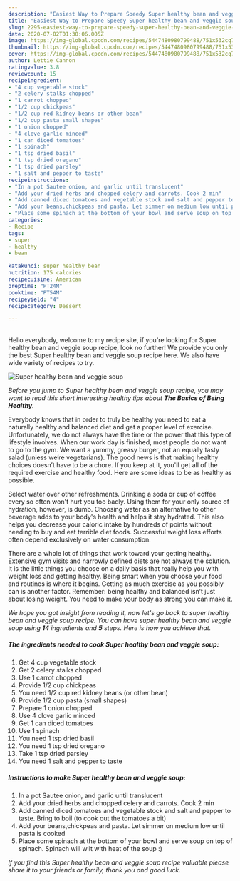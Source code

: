 ```yaml
---
description: "Easiest Way to Prepare Speedy Super healthy bean and veggie soup"
title: "Easiest Way to Prepare Speedy Super healthy bean and veggie soup"
slug: 2295-easiest-way-to-prepare-speedy-super-healthy-bean-and-veggie-soup
date: 2020-07-02T01:30:06.005Z
image: https://img-global.cpcdn.com/recipes/5447480980799488/751x532cq70/super-healthy-bean-and-veggie-soup-recipe-main-photo.jpg
thumbnail: https://img-global.cpcdn.com/recipes/5447480980799488/751x532cq70/super-healthy-bean-and-veggie-soup-recipe-main-photo.jpg
cover: https://img-global.cpcdn.com/recipes/5447480980799488/751x532cq70/super-healthy-bean-and-veggie-soup-recipe-main-photo.jpg
author: Lettie Cannon
ratingvalue: 3.8
reviewcount: 15
recipeingredient:
- "4 cup vegetable stock"
- "2 celery stalks chopped"
- "1 carrot chopped"
- "1/2 cup chickpeas"
- "1/2 cup red kidney beans or other bean"
- "1/2 cup pasta small shapes"
- "1 onion chopped"
- "4 clove garlic minced"
- "1 can diced tomatoes"
- "1 spinach"
- "1 tsp dried basil"
- "1 tsp dried oregano"
- "1 tsp dried parsley"
- "1 salt and pepper to taste"
recipeinstructions:
- "In a pot Sautee onion, and garlic until translucent"
- "Add your dried herbs and chopped celery and carrots. Cook 2 min"
- "Add canned diced tomatoes and vegetable stock and salt and pepper to taste. Bring to boil (to cook out the tomatoes a bit)"
- "Add your beans,chickpeas and pasta. Let simmer on medium low until pasta is cooked"
- "Place some spinach at the bottom of your bowl and serve soup on top of spinach. Spinach will wilt with heat of the soup :)"
categories:
- Recipe
tags:
- super
- healthy
- bean

katakunci: super healthy bean 
nutrition: 175 calories
recipecuisine: American
preptime: "PT24M"
cooktime: "PT54M"
recipeyield: "4"
recipecategory: Dessert

---
```

<br>
Hello everybody, welcome to my recipe site, if you're looking for Super healthy bean and veggie soup recipe, look no further! We provide you only the best Super healthy bean and veggie soup recipe here. We also have wide variety of recipes to try.
<br>


![Super healthy bean and veggie soup](https://img-global.cpcdn.com/recipes/5447480980799488/751x532cq70/super-healthy-bean-and-veggie-soup-recipe-main-photo.jpg)

<i>Before you jump to Super healthy bean and veggie soup recipe, you may want to read this short interesting healthy tips about <strong>The Basics of Being Healthy</strong>.</i>

Everybody knows that in order to truly be healthy you need to eat a naturally healthy and balanced diet and get a proper level of exercise. Unfortunately, we do not always have the time or the power that this type of lifestyle involves. When our work day is finished, most people do not want to go to the gym. We want a yummy, greasy burger, not an equally tasty salad (unless we’re vegetarians). The good news is that making healthy choices doesn’t have to be a chore. If you keep at it, you'll get all of the required exercise and healthy food. Here are some ideas to be as healthy as possible.

Select water over other refreshments. Drinking a soda or cup of coffee every so often won't hurt you too badly. Using them for your only source of hydration, however, is dumb. Choosing water as an alternative to other beverage adds to your body's health and helps it stay hydrated. This also helps you decrease your caloric intake by hundreds of points without needing to buy and eat terrible diet foods. Successful weight loss efforts often depend exclusively on water consumption.

There are a whole lot of things that work toward your getting healthy. Extensive gym visits and narrowly defined diets are not always the solution. It is the little things you choose on a daily basis that really help you with weight loss and getting healthy. Being smart when you choose your food and routines is where it begins. Getting as much exercise as you possibly can is another factor. Remember: being healthy and balanced isn’t just about losing weight. You need to make your body as strong you can make it. 


<i>We hope you got insight from reading it, now let's go back to super healthy bean and veggie soup recipe. You can have super healthy bean and veggie soup using <strong>14</strong> ingredients and <strong>5</strong> steps. Here is how you achieve that.
</i>

##### The ingredients needed to cook Super healthy bean and veggie soup:

1. Get 4 cup vegetable stock
1. Get 2 celery stalks chopped
1. Use 1 carrot chopped
1. Provide 1/2 cup chickpeas
1. You need 1/2 cup red kidney beans (or other bean)
1. Provide 1/2 cup pasta (small shapes)
1. Prepare 1 onion chopped
1. Use 4 clove garlic minced
1. Get 1 can diced tomatoes
1. Use 1 spinach
1. You need 1 tsp dried basil
1. You need 1 tsp dried oregano
1. Take 1 tsp dried parsley
1. You need 1 salt and pepper to taste


##### Instructions to make Super healthy bean and veggie soup:

1. In a pot Sautee onion, and garlic until translucent
1. Add your dried herbs and chopped celery and carrots. Cook 2 min
1. Add canned diced tomatoes and vegetable stock and salt and pepper to taste. Bring to boil (to cook out the tomatoes a bit)
1. Add your beans,chickpeas and pasta. Let simmer on medium low until pasta is cooked
1. Place some spinach at the bottom of your bowl and serve soup on top of spinach. Spinach will wilt with heat of the soup :)


<i>If you find this Super healthy bean and veggie soup recipe valuable please share it to your friends or family, thank you and good luck.</i>
